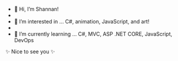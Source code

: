 - 👋 Hi, I’m Shannan!
- 
- 👀 I’m interested in ... C#, animation, JavaScript, and art!
- 
- 🌱 I’m currently learning ... C#, MVC, ASP .NET CORE, JavaScript, DevOps

✨ Nice to see you ✨

